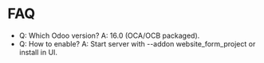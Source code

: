 # FAQ

- Q: Which Odoo version? A: 16.0 (OCA/OCB packaged).
- Q: How to enable? A: Start server with --addon website_form_project or install in UI.
